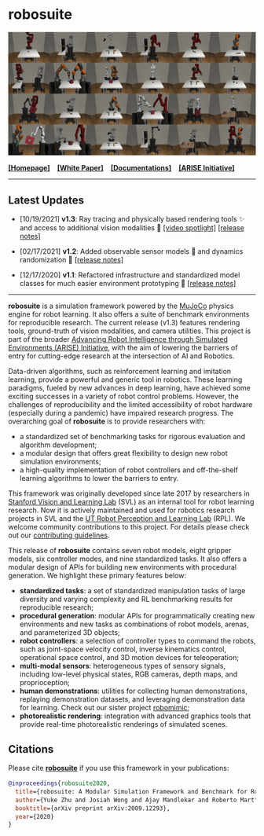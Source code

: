 # robosuite

![gallery of_environments](docs/images/gallery.png)

[**[Homepage]**](https://robosuite.ai/) &ensp; [**[White Paper]**](https://arxiv.org/abs/2009.12293) &ensp; [**[Documentations]**](https://robosuite.ai/docs/overview.html) &ensp; [**[ARISE Initiative]**](https://github.com/ARISE-Initiative)

-------
## Latest Updates
- [10/19/2021] **v1.3**: Ray tracing and physically based rendering tools :sparkles: and access to additional vision modalities 🎥 [[video spotlight]](https://www.youtube.com/watch?v=2xesly6JrQ8) [[release notes]](https://github.com/ARISE-Initiative/robosuite/releases/tag/v1.3)

- [02/17/2021] **v1.2**: Added observable sensor models :eyes: and dynamics randomization :game_die: [[release notes]](https://github.com/ARISE-Initiative/robosuite/releases/tag/v1.2)

- [12/17/2020] **v1.1**: Refactored infrastructure and standardized model classes for much easier environment prototyping :wrench: [[release notes]](https://github.com/ARISE-Initiative/robosuite/releases/tag/v1.1)

-------

**robosuite** is a simulation framework powered by the [MuJoCo](http://mujoco.org/) physics engine for robot learning. It also offers a suite of benchmark environments for reproducible research. The current release (v1.3) features rendering tools, ground-truth of vision modalities, and camera utilities. This project is part of the broader [Advancing Robot Intelligence through Simulated Environments (ARISE) Initiative](https://github.com/ARISE-Initiative), with the aim of lowering the barriers of entry for cutting-edge research at the intersection of AI and Robotics.

Data-driven algorithms, such as reinforcement learning and imitation learning, provide a powerful and generic tool in robotics. These learning paradigms, fueled by new advances in deep learning, have achieved some exciting successes in a variety of robot control problems. However, the challenges of reproducibility and the limited accessibility of robot hardware (especially during a pandemic) have impaired research progress. The overarching goal of **robosuite** is to provide researchers with:

* a standardized set of benchmarking tasks for rigorous evaluation and algorithm development;
* a modular design that offers great flexibility to design new robot simulation environments;
* a high-quality implementation of robot controllers and off-the-shelf learning algorithms to lower the barriers to entry.

This framework was originally developed since late 2017 by researchers in [Stanford Vision and Learning Lab](http://svl.stanford.edu) (SVL) as an internal tool for robot learning research. Now it is actively maintained and used for robotics research projects in SVL and the [UT Robot Perception and Learning Lab](http://rpl.cs.utexas.edu) (RPL). We welcome community contributions to this project. For details please check out our [contributing guidelines](CONTRIBUTING.md).

This release of **robosuite** contains seven robot models, eight gripper models, six controller modes, and nine standardized tasks. It also offers a modular design of APIs for building new environments with procedural generation. We highlight these primary features below:

* **standardized tasks**: a set of standardized manipulation tasks of large diversity and varying complexity and RL benchmarking results for reproducible research;
* **procedural generation**: modular APIs for programmatically creating new environments and new tasks as combinations of robot models, arenas, and parameterized 3D objects;
* **robot controllers**: a selection of controller types to command the robots, such as joint-space velocity control, inverse kinematics control, operational space control, and 3D motion devices for teleoperation;
* **multi-modal sensors**: heterogeneous types of sensory signals, including low-level physical states, RGB cameras, depth maps, and proprioception;
* **human demonstrations**: utilities for collecting human demonstrations, replaying demonstration datasets, and leveraging demonstration data for learning. Check out our sister project [robomimic](https://arise-initiative.github.io/robomimic-web/);
* **photorealistic rendering**: integration with advanced graphics tools that provide real-time photorealistic renderings of simulated scenes.

## Citations
Please cite [**robosuite**](https://robosuite.ai) if you use this framework in your publications:
```bibtex
@inproceedings{robosuite2020,
  title={robosuite: A Modular Simulation Framework and Benchmark for Robot Learning},
  author={Yuke Zhu and Josiah Wong and Ajay Mandlekar and Roberto Mart\'{i}n-Mart\'{i}n},
  booktitle={arXiv preprint arXiv:2009.12293},
  year={2020}
}
```
